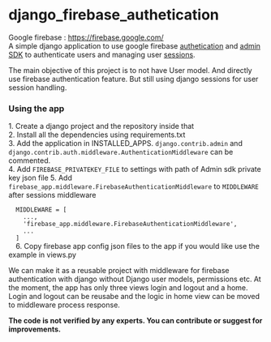 # django_firebase_authetication
Google firebase : https://firebase.google.com/ <br>
A simple django application to use google firebase <a href="https://firebase.google.com/">authetication</a> and <a href="https://firebase.google.com/docs/auth/admin">admin SDK</a> to authenticate users and managing user <a href="https://docs.djangoproject.com/en/2.2/topics/http/sessions/">sessions</a>.

The main objective of this project is to not have User model. And directly use firebase authentication feature. But still using django sessions for user session handling.

<h3>Using the app</h3>
  1. Create a django project and the repository inside that <br>
  2. Install all the dependencies using requirements.txt <br>
  3. Add the application in INSTALLED_APPS. <code>django.contrib.admin</code> and <code>django.contrib.auth.middleware.AuthenticationMiddleware</code> can be commented.<br>
  4. Add <code>FIREBASE_PRIVATEKEY_FILE</code> to settings with path of Admin sdk private key json file
  5. Add <code>firebase_app.middleware.FirebaseAuthenticationMiddleware</code> to <code>MIDDLEWARE</code> after sessions middleware<br>
  <code>
  MIDDLEWARE = [
    ...,
    'firebase_app.middleware.FirebaseAuthenticationMiddleware',
    ...
  ]
  </code>
  6. Copy firebase app config json files to the app if you would like use the example in views.py<br>

We can make it as a reusable project with middleware for firebase authentication with django without Django user models, permissions etc. At the moment, the app has only three views login and logout and a home. Login and logout can be reusabe and the logic in home view can be moved to middleware process response.

<b> The code is not verified by any experts. You can contribute or suggest for improvements.</b>
